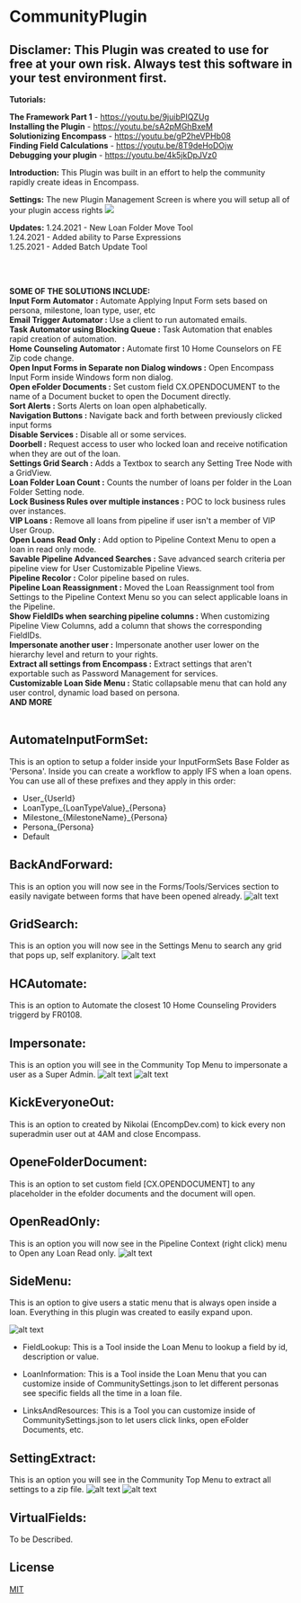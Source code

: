 # CommunityPlugin


## Disclamer: This Plugin was created to use for free at your own risk. Always test this software in your test environment first.

**Tutorials:**

**The Framework Part 1** - https://youtu.be/9juibPIQZUg <br>
**Installing the Plugin** - https://youtu.be/sA2pMGhBxeM <br>
**Solutionizing Encompass** - https://youtu.be/gP2heVPHb08 <br>
**Finding Field Calculations** - https://youtu.be/8T9deHoDOjw <br>
**Debugging your plugin** - https://youtu.be/4k5jkDpJVz0 <br>

**Introduction:** This Plugin was built in an effort to help the community rapidly create ideas in Encompass. 

**Settings:** The new Plugin Management Screen is where you will setup all of your plugin access rights
<img src="https://media-exp1.licdn.com/dms/image/C4E22AQHUm8v-2GTklQ/feedshare-shrink_2048_1536-alternative/0?e=1602115200&v=beta&t=d5buVutAPDerz2xOmSyBuL4okXsLMjLJxDPw00_jIUU"> <br>

**Updates:**
1.24.2021 - New Loan Folder Move Tool </br>
1.24.2021 - Added ability to Parse Expressions</br>
1.25.2021 - Added Batch Update Tool</br>

</br></br>

**SOME OF THE SOLUTIONS INCLUDE:**<br>
**Input Form Automator :** Automate Applying Input Form sets based on persona, milestone, loan type, user, etc<br>
**Email Trigger Automator :** Use a client to run automated emails.<br>
**Task Automator using Blocking Queue :** Task Automation that enables rapid creation of automation.<br>
**Home Counseling Automator :** Automate first 10 Home Counselors on FE Zip code change.<br>
**Open Input Forms in Separate non Dialog windows :** Open Encompass Input Form inside Windows form non dialog. <br>
**Open eFolder Documents :** Set custom field CX.OPENDOCUMENT to the name of a Document bucket to open the Document directly.<br>
**Sort Alerts :** Sorts Alerts on loan open alphabetically.<br>
**Navigation Buttons :** Navigate back and forth between previously clicked input forms <br>
**Disable Services :** Disable all or some services.<br>
**Doorbell :** Request access to user who locked loan and receive notification when they are out of the loan.<br>
**Settings Grid Search :** Adds a Textbox to search any Setting Tree Node with a GridView.<br>
**Loan Folder Loan Count :** Counts the number of loans per folder in the Loan Folder Setting node.<br>
**Lock Business Rules over multiple instances :** POC to lock business rules over instances.<br>
**VIP Loans :** Remove all loans from pipeline if user isn't a member of VIP User Group.<br>
**Open Loans Read Only :** Add option to Pipeline Context Menu to open a loan in read only mode.<br>
**Savable Pipeline Advanced Searches :** Save advanced search criteria per pipeline view for User Customizable Pipeline Views. <br>
**Pipeline Recolor :** Color pipeline based on rules.<br>
**Pipeline Loan Reassignment :** Moved the Loan Reassignment tool from Settings to the Pipeline Context Menu so you can select applicable loans in the Pipeline.<br>
**Show FieldIDs when searching pipeline columns :** When customizing Pipeline View Columns, add a column that shows the corresponding FieldIDs.<br>
**Impersonate another user :** Impersonate another user lower on the hierarchy level and return to your rights.<br>
**Extract all settings from Encompass :** Extract settings that aren't exportable such as Password Management for services.<br>
**Customizable Loan Side Menu :** Static collapsable menu that can hold any user control, dynamic load based on persona.<br>
**AND MORE**<br><br>

## AutomateInputFormSet: 
This is an option to setup a folder inside your InputFormSets Base Folder as 'Persona'. Inside you can create a workflow to apply IFS when a loan opens. You can use all of these prefixes and they apply in this order: 
- User_{UserId}
- LoanType_{LoanTypeValue}_{Persona}
- Milestone_{MilestoneName}_{Persona}
- Persona_{Persona}
- Default

## BackAndForward: 
This is an option you will now see in the Forms/Tools/Services section to easily navigate between forms that have been opened already.
![alt text](Navigation.PNG)

## GridSearch: 
This is an option you will now see in the Settings Menu to search any grid that pops up, self explanitory.
![alt text](GridSearch.PNG)

## HCAutomate: 
This is an option to Automate the closest 10 Home Counseling Providers triggerd by FR0108.


## Impersonate: 
This is an option you will see in the Community Top Menu to impersonate a user as a Super Admin.
![alt text](TopMenu.png)
![alt text](Impersonate.png)

## KickEveryoneOut: 
This is an option to created by Nikolai (EncompDev.com) to kick every non superadmin user out at 4AM and close Encompass.


## OpeneFolderDocument: 
This is an option to set custom field [CX.OPENDOCUMENT] to any placeholder in the efolder documents and the document will open.

## OpenReadOnly: 
This is an option you will now see in the Pipeline Context (right click) menu to Open any Loan Read only.
![alt text](readonly.png)


## SideMenu: 
This is an option to give users a static menu that is always open inside a loan. Everything in this plugin was created to easily expand
upon.

![alt text](SideMenu.PNG)

-  FieldLookup: 
This is a Tool inside the Loan Menu to lookup a field by id, description or value.

-  LoanInformation: 
This is a Tool inside the Loan Menu that you can customize inside of CommunitySettings.json to let different personas see specific fields all the time in a loan file.

- LinksAndResources: 
This is a Tool you can customize inside of CommunitySettings.json to let users click links, open eFolder Documents, etc.

## SettingExtract: 
This is an option you will see in the Community Top Menu to extract all settings to a zip file.
![alt text](TopMenu.png)
![alt text](Settings.png)

## VirtualFields: 
To be Described.



## License
[MIT](https://choosealicense.com/licenses/mit/)
